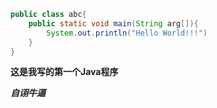 ```java
public class abc{
    public static void main(String arg[]){
        System.out.println("Hello World!!!")
    }
}
```

**这是我写的第一个Java程序**

***自诩牛逼***


